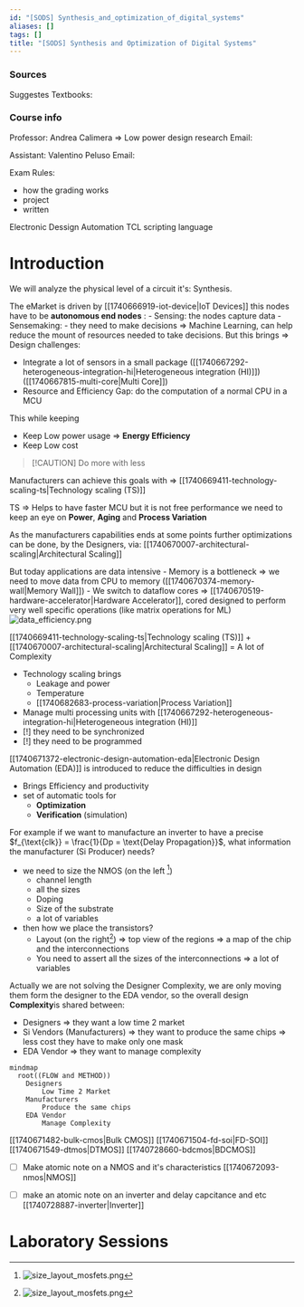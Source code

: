 ```yaml
---
id: "[SODS] Synthesis_and_optimization_of_digital_systems"
aliases: []
tags: []
title: "[SODS] Synthesis and Optimization of Digital Systems"
---
```


### Sources 

Suggestes Textbooks:

### Course info 
Professor: Andrea Calimera => Low power design research 
Email: 



Assistant: Valentino Peluso
Email:




Exam Rules:
 - how the grading works 
 - project 
 - written 

Electronic Dessign Automation 
TCL scripting language

# Introduction 

We will analyze the physical level of a circuit it's: Synthesis.

The eMarket is driven by [[1740666919-iot-device|IoT Devices]] this nodes have to be **autonomous end nodes** :
    - Sensing: the nodes capture data 
    - Sensemaking: 
        - they need to make decisions => Machine Learning, can help reduce the mount of resources needed to take decisions. 
But this brings => Design challenges:
- Integrate a lot of sensors in a small package ([[1740667292-heterogeneous-integration-hi|Heterogeneous integration (HI)]]) ([[1740667815-multi-core|Multi Core]])
- Resource and Efficiency Gap: do the computation of a normal CPU in a MCU 

This while keeping 
- Keep Low power usage => **Energy Efficiency** 
- Keep Low cost

> [!CAUTION]  Do more with less


Manufacturers can achieve this goals with => [[1740669411-technology-scaling-ts|Technology scaling (TS)]] 

TS => Helps to have faster MCU but it is not free performance 
we need to keep an eye on **Power**, **Aging** and **Process Variation**

As the manufacturers capabilities ends at some points further optimizations can be done, by the Designers, via: 
[[1740670007-architectural-scaling|Architectural Scaling]] 

But today applications are data intensive
    - Memory is a bottleneck => we need to move data from CPU to memory ([[1740670374-memory-wall|Memory Wall]])
    - We switch to dataflow cores => [[1740670519-hardware-accelerator|Hardware Accelerator]], cored designed to perform very well specific operations (like matrix operations for ML) 
     ![data_efficiency.png](assets/imgs/data_efficiency.png)

[[1740669411-technology-scaling-ts|Technology scaling (TS)]] + [[1740670007-architectural-scaling|Architectural Scaling]] = A lot of Complexity  
- Technology scaling brings
    - Leakage and power 
    - Temperature 
    - [[1740682683-process-variation|Process Variation]]
- Manage multi processing units with [[1740667292-heterogeneous-integration-hi|Heterogeneous integration (HI)]] 
- [!] they need to be synchronized 
- [!] they need to be programmed

[[1740671372-electronic-design-automation-eda|Electronic Design Automation (EDA)]] is introduced to reduce the difficulties in design 
- Brings Efficiency and productivity 
- set of automatic tools for 
    - **Optimization**
    - **Verification** (simulation)

For example if we want to manufacture an inverter to have a precise $f_{\text{clk}} = \frac{1}{Dp = \text{Delay Propagation}}$, 
what information the manufacturer (Si Producer) needs? 
- we need to size the NMOS (on the left [^1])
    - channel length
    - all the sizes 
    - Doping
    - Size of the substrate
    - a lot of variables 
- then how we place the transistors?
    - Layout (on the right[^1]) => top view of the regions => a map of the chip and the interconnections  
    - You need to assert all the sizes of the interconnections => a lot of variables 


Actually we are not solving the Designer Complexity, we are only moving them form the designer to the EDA 
vendor, so the overall design **Complexity**is shared between: 
- Designers => they want a low time 2 market
- Si Vendors (Manufacturers) => they want to produce the same chips => less cost they have to make only one mask
- EDA Vendor => they want to manage complexity
```mermaid
mindmap
  root((FLOW and METHOD))
    Designers
        Low Time 2 Market 
    Manufacturers
        Produce the same chips
    EDA Vendor
        Manage Complexity
```

[[1740671482-bulk-cmos|Bulk CMOS]]
[[1740671504-fd-soi|FD-SOI]]
[[1740671549-dtmos|DTMOS]]
[[1740728660-bdcmos|BDCMOS]]
- [ ] Make atomic note on a NMOS and it's characteristics
[[1740672093-nmos|NMOS]]
- [ ] make an atomic note on an inverter and delay capcitance and etc 
[[1740728887-inverter|Inverter]]




[^1]: ![size_layout_mosfets.png](assets/imgs/size_layout_mosfets.png)

# Laboratory Sessions 































